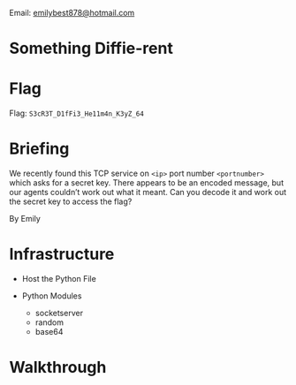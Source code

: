 Email: emilybest878@hotmail.com
# Something Diffie-rent

# Flag
Flag: `S3cR3T_D1fFi3_He11m4n_K3yZ_64`
# Briefing
We recently found this TCP service on `<ip>` port number `<portnumber>` which asks for a secret key. There appears to be an encoded message, but our agents couldn’t work out what it meant.  Can you decode it and work out the secret key to access the flag?

By Emily

# Infrastructure
* Host the Python File

* Python Modules
  * socketserver
  * random
  * base64

# Walkthrough
